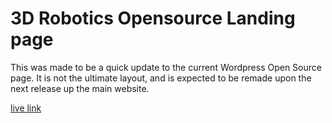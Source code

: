 # 3D Robotics Opensource Landing page
This was made to be a quick update to the current Wordpress Open Source page. It is not the ultimate layout, and is expected to be remade upon the next release up the main website. 

[live link](http://3drobotics.com/open-source-policy/)
